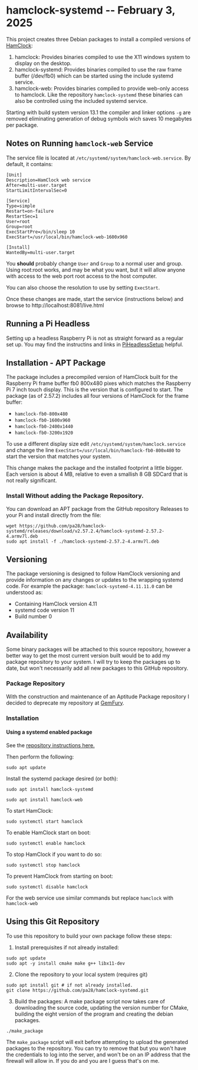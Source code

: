 # hamclock-systemd -- February 3, 2025

This project creates three Debian packages to install a compiled versions of
[HamClock](https://www.clearskyinstitute.com/ham/HamClock/):
1. hamclock: Provides binaries compiled to use the X11 windows system to display on the desktop.
2. hamclock-systemd: Provides binaries compiled to use the raw frame buffer (/dev/fb0) which
can be started using the include systemd service.
3. hamclock-web: Provides binaries compiled to provide web-only access to hamclock. Like the
repository `hamclock-systemd` these binaries can also be controlled using the included systemd
service.

Starting with build system version 13.1 the compiler and linker options `-g` are removed
eliminating generation of debug symbols wich saves 10 megabytes per package.

## Notes on Running `hamclock-web` Service

The service file is located at `/etc/systemd/system/hamclock-web.service`. By default, it
contains:
```
[Unit]
Description=HamClock web service
After=multi-user.target
StartLimitIntervalSec=0

[Service]
Type=simple
Restart=on-failure
RestartSec=1
User=root
Group=root
ExecStartPre=/bin/sleep 10
ExecStart=/usr/local/bin/hamclock-web-1600x960

[Install]
WantedBy=multi-user.target
```
You **should** probably change `User` and `Group` to a normal user and group. Using root:root works, and
may be what you want, but it will allow anyone with access to the web port root access to the host
computer.

You can also choose the resolution to use by setting `ExecStart`.

Once these changes are made, start the service (instructions below) and browse to http://localhost:8081/live.html

## Running a Pi Headless

Setting up a headless Raspberry Pi is not as straight forward as a regular set up.
You may find the instructins and links in
[PiHeadlessSetup](https://github.com/pa28/hamclock-systemd/blob/main/PiHeadlessSetup.md)
helpful.

## Installation - APT Package

The package includes a precompiled version of HamClock built for the
Raspberry Pi frame buffer fb0 800x480 pixes which matches the Raspberry Pi
7 inch touch display. This is the version that is configured to start.
The package (as of 2.57.2) includes all four versions of HamClock for the
frame buffer:
* `hamclock-fb0-800x480`
* `hamclock-fb0-1600x960`
* `hamclock-fb0-2400x1440`
* `hamclock-fb0-3200x1920`

To use a different display size edit `/etc/systemd/system/hamclock.service`
and change the line `ExecStart=/usr/local/bin/hamclock-fb0-800x480` to
start the version that matches your system.

This change makes the package and the installed footprint a little bigger.
Each version is about 4 MB, relative to even a smallish 8 GB SDCard that is not
really significant.

### Install Without adding the Package Repository.

You can download an APT package from the GitHub repository Releases to your Pi and
install directly from the file:
```
wget https://github.com/pa28/hamclock-systemd/releases/download/v2.57.2.4/hamclock-systemd-2.57.2-4.armv7l.deb
sudo apt install -f ./hamclock-systemd-2.57.2-4.armv7l.deb
```

## Versioning

The package versioning is designed to follow HamClock versioning and
provide information on any changes or updates to the wrapping systemd
code. For example the package: `hamclock-systemd-4.11.11.0` can be
understood as:
* Containing HamClock version 4.11
* systemd code version 11
* Build number 0

## Availability

Some binary packages will be attached to this source repository, however
a better way to get the most current version built would be to add my
package repository to your system. I will try to keep the packages up
to date, but won't necessarily add all new packages to this GitHub
repository.

### Package Repository

With the construction and maintenance of an Aptitude Package repository I
decided to deprecate my repository at [GemFury](https://gemfury.com/).

### Installation

#### Using a systemd enabled package

See the [repository instructions here.](https://pa28.github.io/Repository)

Then perform the following:
```
sudo apt update
```
Install the systemd package desired (or both):
```
sudo apt install hamclock-systemd
```
```
sudo apt install hamclock-web
```
To start HamClock:
```
sudo systemctl start hamclock
```
To enable HamClock start on boot:
```
sudo systemctl enable hamclock
```
To stop HamClock if you want to do so:
```
sudo systemctl stop hamclock
```
To prevent HamClock from starting on boot:
```
sudo systemctl disable hamclock
```

For the web service use similar commands but replace `hamclock` with `hamclock-web`

## Using this Git Repository

To use this repository to build your own package follow these steps:

1. Install prerequisites if not already installed:
```
sudo apt update
sudo apt -y install cmake make g++ libx11-dev
```
2. Clone the repository to your local system (requires git)
```
sudo apt install git # if not already installed.
git clone https://github.com/pa28/hamclock-systemd.git
```

3. Build the packages:
A make package script now takes care of downloading the source code,
updating the version number for CMake, building the eight version of
the program and creating the debian packages.
```
./make_package
```
The ```make_package``` script will exit before attempting to upload the
generated packages to the repository. You can try to remove that but
you won't have the credentials to log into the server, and won't be
on an IP address that the firewall will allow in. If you do and you are
I guess that's on me.
